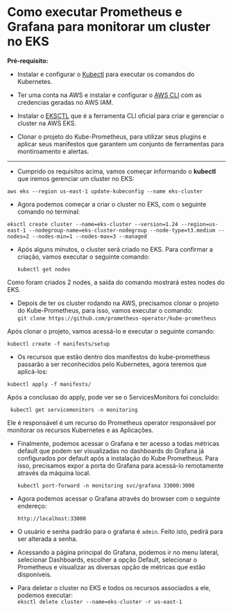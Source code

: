 # Como executar Prometheus e Grafana para monitorar um cluster no EKS   


**Pré-requisito:**  

* Instalar e configurar o [Kubectl](https://kubernetes.io/docs/tasks/tools/#kubectl) para executar os comandos do Kubernetes.   

* Ter uma conta na AWS e instalar e configurar o [AWS CLI](https://docs.aws.amazon.com/cli/latest/userguide/getting-started-install.html) com as credencias geradas no AWS IAM.  

* Instalar o [EKSCTL](https://eksctl.io/) que é a ferramenta CLI oficial para criar e gerenciar o cluster na AWS EKS. 

* Clonar o projeto do Kube-Prometheus, para utilizar seus plugins e aplicar seus manifestos que garantem um  conjunto de ferramentas para montiroamento e alertas.    
***   

* Cumprido os requisitos acima, vamos começar informando o **kubectl** que iremos gerenciar um cluster no EKS:  

```
aws eks --region us-east-1 update-kubeconfig --name eks-cluster
```

* Agora podemos começar a criar o cluster no EKS, com o seguinte comando no terminal:  

```
eksctl create cluster --name=eks-cluster --version=1.24 --region=us-east-1 --nodegroup-name=eks-cluster-nodegroup --node-type=t3.medium --nodes=2 --nodes-min=1 --nodes-max=3 --managed
```   

* Após alguns minutos, o cluster será criado no EKS.  Para confirmar a criação, vamos executar o seguinte comando:  

    `kubectl get nodes`   

Como foram criados 2 nodes, a saída do comando mostrará estes nodes do EKS.   

* Depois de ter os cluster rodando na AWS, precisamos clonar o projeto do Kube-Prometheus, para isso, vamos executar o comando:   
`git clone https://github.com/prometheus-operator/kube-prometheus`    

Após clonar o projeto, vamos acessá-lo e executar o seguinte comando:   

`kubectl create -f manifests/setup`  

* Os recursos que estão dentro dos manifestos do kube-prometheus passarão a ser reconhecidos pelo Kubernetes, agora teremos que aplicá-los:   

`kubectl apply -f manifests/`   

Após a conclusao do apply, pode ver se o ServicesMonitors foi concluído:   

` kubectl get servicemonitors -n monitoring`   

Ele é responsável é um recurso do Prometheus operator responsável por monitorar os recursos Kubernetes e as Aplicações.    


* Finalmente, podemos acessar o Grafana e ter acesso a todas métricas default que podem ser visualizadas no dashboards do Grafana já configurados por default após a instalação do Kube Prometheus. Para isso, precisamos expor a porta do Grafana para acessá-lo remotamente através da máquina local.   

  `kubectl port-forward -n monitoring svc/grafana 33000:3000`   

* Agora podemos acessar o Grafana através do browser com o seguinte endereço:  

  `http://localhost:33000`   

* O usuário e senha padrão para o grafana é `admin`. Feito isto, pedirá para ser alterada a senha.    

* Acessando a página principal do Grafana, podemos ir no menu lateral, selecionar Dashboards, escolher a opção Default, selecionar o Prometheus e visualizar as diversas opção de métricas que estão disponíveis.    

* Para deletar o cluster no EKS e todos os recursos associados a ele, podemos executar:  
`eksctl delete cluster --name=eks-cluster -r us-east-1`     

